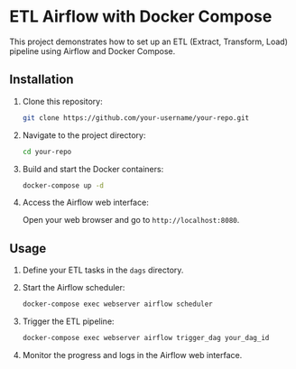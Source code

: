 # ETL Airflow with Docker Compose

This project demonstrates how to set up an ETL (Extract, Transform, Load) pipeline using Airflow and Docker Compose.

## Installation

1. Clone this repository:

    ```bash
    git clone https://github.com/your-username/your-repo.git
    ```

2. Navigate to the project directory:

    ```bash
    cd your-repo
    ```

3. Build and start the Docker containers:

    ```bash
    docker-compose up -d
    ```

4. Access the Airflow web interface:

    Open your web browser and go to `http://localhost:8080`.

## Usage

1. Define your ETL tasks in the `dags` directory.

2. Start the Airflow scheduler:

    ```bash
    docker-compose exec webserver airflow scheduler
    ```

3. Trigger the ETL pipeline:

    ```bash
    docker-compose exec webserver airflow trigger_dag your_dag_id
    ```

4. Monitor the progress and logs in the Airflow web interface.
